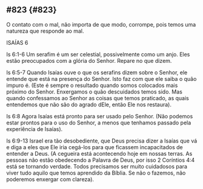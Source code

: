 ## #823 {#823}

O contato com o mal, não importa de que modo, corrompe, pois temos uma natureza que responde ao mal.

ISAÍAS 6

Is 6:1-6 Um serafim é um ser celestial, possivelmente como um anjo. Eles estão preocupados com a glória do Senhor. Repare no que dizem.

Is 6:5-7 Quando Isaías ouve o que os serafins dizem sobre o Senhor, ele entende que está na presença do Senhor. Isto faz com que ele saiba o quão impuro é. (Este é sempre o resultado quando somos colocados mais próximo do Senhor. Enxergamos o quão descuidados temos sido. Mas quando confessamos ao Senhor as coisas que temos praticado, as quais entendemos que não são do agrado dEle, então Ele nos restaura).

Is 6:8 Agora Isaías está pronto para ser usado pelo Senhor. (Não podemos estar prontos para o uso do Senhor, a menos que tenhamos passado pela experiência de Isaías).

Is 6:9-13 Israel era tão desobediente, que Deus precisa dizer a Isaías que vá e diga a eles que Ele iria cegá-los para que ficassem incapacitados de entender a Deus. (A cegueira está acontecendo hoje em nossas terras. As pessoas não estão obedecendo a Palavra de Deus, por isso 2 Coríntios 4:4 está se tornando verdade. Todos precisamos ser muito cuidadosos para viver tudo aquilo que temos aprendido da Bíblia. Se não o fazemos, não poderemos enxergar com clareza).